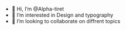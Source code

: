 - 👋 Hi, I’m @Alpha-tiret
- 👀 I’m interested in Design and typography
- 💞️ I’m looking to collaborate on diffrent topics

<!---
Alpha-tiret/Alpha-tiret is a ✨ special ✨ repository because its `README.md` (this file) appears on your GitHub profile.
You can click the Preview link to take a look at your changes.
--->
